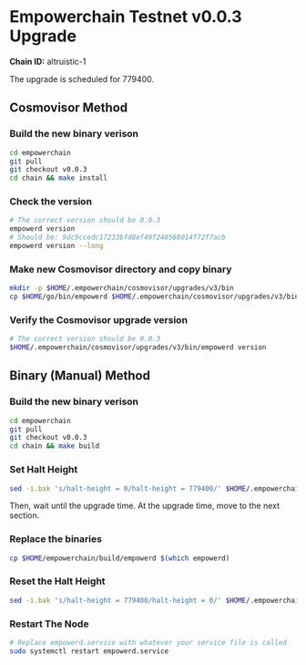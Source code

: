 # Empowerchain Testnet v0.0.3 Upgrade
**Chain ID:** altruistic-1

The upgrade is scheduled for 779400.

## Cosmovisor Method

### Build the new binary verison

```bash
cd empowerchain
git pull
git checkout v0.0.3
cd chain && make install
```

### Check the version

```bash
# The correct version should be 0.0.3
empowerd version
# Should be: 9dc9ccedc17233bfd8ef49f248568014f72f7acb
empowerd version --long
```

### Make new Cosmovisor directory and copy binary

```bash
mkdir -p $HOME/.empowerchain/cosmovisor/upgrades/v3/bin
cp $HOME/go/bin/empowerd $HOME/.empowerchain/cosmovisor/upgrades/v3/bin
```

### Verify the Cosmovisor upgrade version

```bash
# The correct version should be 0.0.3
$HOME/.empowerchain/cosmovisor/upgrades/v3/bin/empowerd version
```


## Binary (Manual) Method

### Build the new binary verison

```bash
cd empowerchain
git pull
git checkout v0.0.3
cd chain && make build
```

### Set Halt Height

```bash
sed -i.bak 's/halt-height = 0/halt-height = 779400/' $HOME/.empowerchain/config/app.toml
```

Then, wait until the upgrade time. At the upgrade time, move to the next section.

### Replace the binaries

```bash
cp $HOME/empowerchain/build/empowerd $(which empowerd)
```

### Reset the Halt Height

```bash
sed -i.bak 's/halt-height = 779400/halt-height = 0/' $HOME/.empowerchain/config/app.toml
```

### Restart The Node

```bash
# Replace empowerd.service with whatever your service file is called
sudo systemctl restart empowerd.service
```
